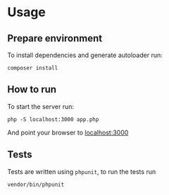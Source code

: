 # Usage

## Prepare environment
To install dependencies and generate autoloader run:

    composer install

## How to run
To start the server run:

    php -S localhost:3000 app.php

And point your browser to [localhost:3000](http://localhost:3000)

## Tests
Tests are written using `phpunit`, to run the tests run

    vendor/bin/phpunit
